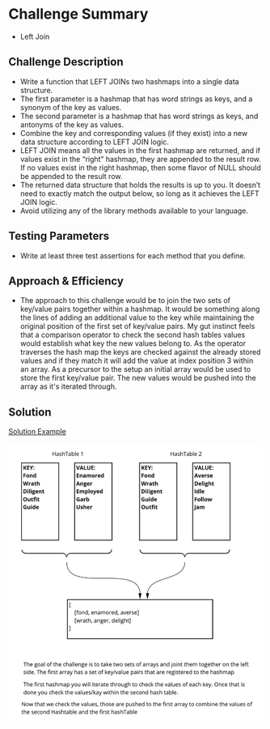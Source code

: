 # Challenge Summary

- Left Join

## Challenge Description

- Write a function that LEFT JOINs two hashmaps into a single data structure.
- The first parameter is a hashmap that has word strings as keys, and a synonym of the key as values.
- The second parameter is a hashmap that has word strings as keys, and antonyms of the key as values.
- Combine the key and corresponding values (if they exist) into a new data structure according to LEFT JOIN logic.
- LEFT JOIN means all the values in the first hashmap are returned, and if values exist in the “right” hashmap, they are appended to the result row. If no values exist in the right hashmap, then some flavor of NULL should be appended to the result row.
- The returned data structure that holds the results is up to you. It doesn’t need to exactly match the output below, so long as it achieves the LEFT JOIN logic.
- Avoid utilizing any of the library methods available to your language.

## Testing Parameters

- Write at least three test assertions for each method that you define.

## Approach & Efficiency

- The approach to this challenge would be to join the two sets of key/value pairs together within a hashmap. It would be something along the lines of adding an additional value to the key while maintaining the original position of the first set of key/value pairs. My gut instinct feels that a comparison operator to check the second hash tables values would establish what key the new values belong to. As the operator traverses the hash map the keys are checked against the already stored values and if they match it will add the value at index position 3 within an array. As a precursor to the setup an initial array would be used to store the first key/value pair. The new values would be pushed into the array as it's iterated through. 

## Solution

[Solution Example](https://codefellows.github.io/common_curriculum/data_structures_and_algorithms/Code_401/class-33/dsa-33-io-table.png)

![Example](Assets/Left_Join.jpg)